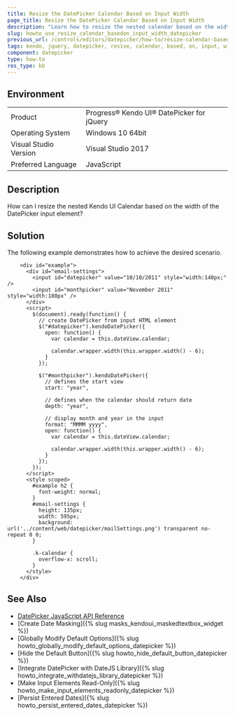 ```yaml
---
title: Resize the DatePicker Calendar Based on Input Width
page_title: Resize the DatePicker Calendar Based on Input Width
description: "Learn how to resize the nested calendar based on the width of the input element of the Kendo UI DatePicker component."
slug: howto_use_resize_calendar_basedon_input_width_datepicker
previous_url: /controls/editors/datepicker/how-to/resize-calendar-based-on-input-width
tags: kendo, jquery, datepicker, resise, calendar, based, on, input, width
component: datepicker
type: how-to
res_type: kb
---
```


## Environment

<table>
 <tr>
  <td>Product</td>
  <td>Progress® Kendo UI® DatePicker for jQuery</td>
 </tr>
 <tr>
  <td>Operating System</td>
  <td>Windows 10 64bit</td>
 </tr>
 <tr>
  <td>Visual Studio Version</td>
  <td>Visual Studio 2017</td>
 </tr>
 <tr>
  <td>Preferred Language</td>
  <td>JavaScript</td>
 </tr>
</table>

## Description

How can I resize the nested Kendo UI Calendar based on the width of the DatePicker input element?

## Solution

The following example demonstrates how to achieve the desired scenario.

```dojo
    <div id="example">
      <div id="email-settings">
        <input id="datepicker" value="10/10/2011" style="width:140px;" />
        <input id="monthpicker" value="November 2011" style="width:180px" />
      </div>
      <script>
        $(document).ready(function() {
          // create DatePicker from input HTML element
          $("#datepicker").kendoDatePicker({
            open: function() {
              var calendar = this.dateView.calendar;

              calendar.wrapper.width(this.wrapper.width() - 6);
            }
          });

          $("#monthpicker").kendoDatePicker({
            // defines the start view
            start: "year",

            // defines when the calendar should return date
            depth: "year",

            // display month and year in the input
            format: "MMMM yyyy",
            open: function() {
              var calendar = this.dateView.calendar;

              calendar.wrapper.width(this.wrapper.width() - 6);
            }
          });
        });
      </script>
      <style scoped>
        #example h2 {
          font-weight: normal;
        }
        #email-settings {
          height: 135px;
          width: 595px;
          background: url('../content/web/datepicker/mailSettings.png') transparent no-repeat 0 0;
        }
        
        .k-calendar {
          overflow-x: scroll;
        }
      </style>
    </div>
```

## See Also

* [DatePicker JavaScript API Reference](/api/javascript/ui/datepicker)
* [Create Date Masking]({% slug masks_kendoui_maskedtextbox_widget %})
* [Globally Modify Default Options]({% slug howto_globally_modify_default_options_datepicker %})
* [Hide the Default Button]({% slug howto_hide_default_button_datepicker %})
* [Integrate DatePicker with DateJS Library]({% slug howto_integrate_withdatejs_library_datepicker %})
* [Make Input Elements Read-Only]({% slug howto_make_input_elements_readonly_datepicker %})
* [Persist Entered Dates]({% slug howto_persist_entered_dates_datepicker %})

